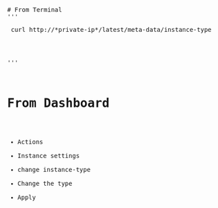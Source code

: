 <pre>
# From Terminal
'''
<pre> curl http://*private-ip*/latest/meta-data/instance-type</pre>
'''

# From Dashboard
* Actions
* Instance settings
* change instance-type
* Change the type
* Apply
</pre>
